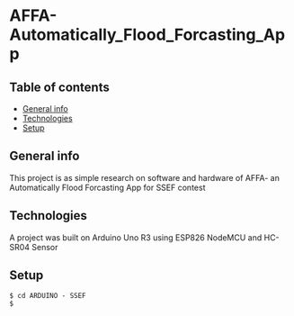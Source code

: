 # AFFA-Automatically_Flood_Forcasting_App

## Table of contents
* [General info](#general-info)
* [Technologies](#technologies)
* [Setup](#setup)

## General info
This project is as simple research on software and hardware of AFFA- an Automatically Flood Forcasting App for SSEF contest

## Technologies
A project was built on Arduino Uno R3 using ESP826 NodeMCU and HC-SR04 Sensor 

## Setup
```
$ cd ARDUINO - SSEF
$ 
```